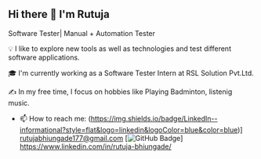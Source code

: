 ## Hi there 👋 I'm Rutuja

Software Tester| Manual + Automation Tester

💡  I like to explore new tools as well as technologies and test different software applications.

🎓  I'm currently working as a Software Tester Intern at RSL Solution Pvt.Ltd.

✍️  In my free time, I focus on hobbies like Playing Badminton, listenig music.

- 📫 How to reach me: 
 (https://img.shields.io/badge/LinkedIn--informational?style=flat&logo=linkedin&logoColor=blue&color=blue)] rutujabhiungade177@gmail.com
[![GitHub Badge](https://img.shields.io/badge/GitHub--informational?style=flat&logo=github&logoColor=white&color=blue)]
https://www.linkedin.com/in/rutuja-bhiungade/
